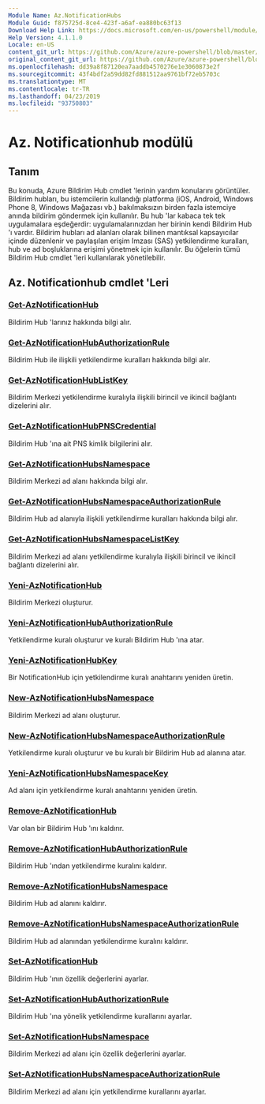 ```yaml
---
Module Name: Az.NotificationHubs
Module Guid: f875725d-8ce4-423f-a6af-ea880bc63f13
Download Help Link: https://docs.microsoft.com/en-us/powershell/module/az.notificationhubs
Help Version: 4.1.1.0
Locale: en-US
content_git_url: https://github.com/Azure/azure-powershell/blob/master/src/NotificationHubs/NotificationHubs/help/Az.NotificationHubs.md
original_content_git_url: https://github.com/Azure/azure-powershell/blob/master/src/NotificationHubs/NotificationHubs/help/Az.NotificationHubs.md
ms.openlocfilehash: dd39a8f87120ea7aaddb4570276e1e3060873e2f
ms.sourcegitcommit: 43f4bdf2a59dd82fd881512aa9761bf72eb5703c
ms.translationtype: MT
ms.contentlocale: tr-TR
ms.lasthandoff: 04/23/2019
ms.locfileid: "93750803"
---
```

# Az. Notificationhub modülü
## Tanım
Bu konuda, Azure Bildirim Hub cmdlet 'lerinin yardım konularını görüntüler. Bildirim hubları, bu istemcilerin kullandığı platforma (iOS, Android, Windows Phone 8, Windows Mağazası vb.) bakılmaksızın birden fazla istemciye anında bildirim göndermek için kullanılır. Bu hub 'lar kabaca tek tek uygulamalara eşdeğerdir: uygulamalarınızdan her birinin kendi Bildirim Hub 'ı vardır. Bildirim hubları ad alanları olarak bilinen mantıksal kapsayıcılar içinde düzenlenir ve paylaşılan erişim Imzası (SAS) yetkilendirme kuralları, hub ve ad boşluklarına erişimi yönetmek için kullanılır. Bu öğelerin tümü Bildirim Hub cmdlet 'leri kullanılarak yönetilebilir.

## Az. Notificationhub cmdlet 'Leri
### [Get-AzNotificationHub](Get-AzNotificationHub.md)
Bildirim Hub 'larınız hakkında bilgi alır.

### [Get-AzNotificationHubAuthorizationRule](Get-AzNotificationHubAuthorizationRule.md)
Bildirim Hub ile ilişkili yetkilendirme kuralları hakkında bilgi alır.

### [Get-AzNotificationHubListKey](Get-AzNotificationHubListKey.md)
Bildirim Merkezi yetkilendirme kuralıyla ilişkili birincil ve ikincil bağlantı dizelerini alır.

### [Get-AzNotificationHubPNSCredential](Get-AzNotificationHubPNSCredential.md)
Bildirim Hub 'ına ait PNS kimlik bilgilerini alır.

### [Get-AzNotificationHubsNamespace](Get-AzNotificationHubsNamespace.md)
Bildirim Merkezi ad alanı hakkında bilgi alır.

### [Get-AzNotificationHubsNamespaceAuthorizationRule](Get-AzNotificationHubsNamespaceAuthorizationRule.md)
Bildirim Hub ad alanıyla ilişkili yetkilendirme kuralları hakkında bilgi alır.

### [Get-AzNotificationHubsNamespaceListKey](Get-AzNotificationHubsNamespaceListKey.md)
Bildirim Merkezi ad alanı yetkilendirme kuralıyla ilişkili birincil ve ikincil bağlantı dizelerini alır.

### [Yeni-AzNotificationHub](New-AzNotificationHub.md)
Bildirim Merkezi oluşturur.

### [Yeni-AzNotificationHubAuthorizationRule](New-AzNotificationHubAuthorizationRule.md)
Yetkilendirme kuralı oluşturur ve kuralı Bildirim Hub 'ına atar.

### [Yeni-AzNotificationHubKey](New-AzNotificationHubKey.md)
Bir NotificationHub için yetkilendirme kuralı anahtarını yeniden üretin.

### [New-AzNotificationHubsNamespace](New-AzNotificationHubsNamespace.md)
Bildirim Merkezi ad alanı oluşturur.

### [New-AzNotificationHubsNamespaceAuthorizationRule](New-AzNotificationHubsNamespaceAuthorizationRule.md)
Yetkilendirme kuralı oluşturur ve bu kuralı bir Bildirim Hub ad alanına atar.

### [Yeni-AzNotificationHubsNamespaceKey](New-AzNotificationHubsNamespaceKey.md)
Ad alanı için yetkilendirme kuralı anahtarını yeniden üretin.

### [Remove-AzNotificationHub](Remove-AzNotificationHub.md)
Var olan bir Bildirim Hub 'ını kaldırır.

### [Remove-AzNotificationHubAuthorizationRule](Remove-AzNotificationHubAuthorizationRule.md)
Bildirim Hub 'ından yetkilendirme kuralını kaldırır.

### [Remove-AzNotificationHubsNamespace](Remove-AzNotificationHubsNamespace.md)
Bildirim Hub ad alanını kaldırır.

### [Remove-AzNotificationHubsNamespaceAuthorizationRule](Remove-AzNotificationHubsNamespaceAuthorizationRule.md)
Bildirim Hub ad alanından yetkilendirme kuralını kaldırır.

### [Set-AzNotificationHub](Set-AzNotificationHub.md)
Bildirim Hub 'ının özellik değerlerini ayarlar.

### [Set-AzNotificationHubAuthorizationRule](Set-AzNotificationHubAuthorizationRule.md)
Bildirim Hub 'ına yönelik yetkilendirme kurallarını ayarlar.

### [Set-AzNotificationHubsNamespace](Set-AzNotificationHubsNamespace.md)
Bildirim Merkezi ad alanı için özellik değerlerini ayarlar.

### [Set-AzNotificationHubsNamespaceAuthorizationRule](Set-AzNotificationHubsNamespaceAuthorizationRule.md)
Bildirim Merkezi ad alanı için yetkilendirme kurallarını ayarlar.

